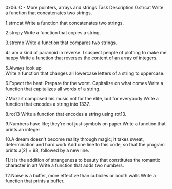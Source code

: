 0x06. C - More pointers, arrays and strings
Task                     Description
0.strcat       Write a function that concatenates two strings.

1.strncat      Write a function that concatenates two strings.

2.strcpy       Write a function that copies a string.

3.strcmp       Write a function that compares two strings.

4.I am a kind of paranoid in reverse. I suspect people of plotting to make me happy
               Write a function that reverses the content of an array of integers.

5.Always look up  
               Write a function that changes all lowercase letters of a string to uppercase.  

6.Expect the best. Prepare for the worst. Capitalize on what comes
               Write a function that capitalizes all words of a string.

7.Mozart composed his music not for the elite, but for everybody
               Write a function that encodes a string into 1337.

8.rot13        Write a function that encodes a string using rot13.

9.Numbers have life; they're not just symbols on paper
               Write a function that prints an integer

10.A dream doesn't become reality through magic; it takes sweat, determination and hard work
               Add one line to this code, so that the program prints a[2] = 98, followed by a new line.

11.It is the addition of strangeness to beauty that constitutes the romantic character in art
               Write a function that adds two numbers.

12.Noise is a buffer, more effective than cubicles or booth walls
               Write a function that prints a buffer.    
